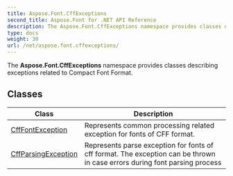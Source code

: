 ```yaml
---
title: Aspose.Font.CffExceptions
second_title: Aspose.Font for .NET API Reference
description: The Aspose.Font.CffExceptions namespace provides classes describing exceptions related to Compact Font Format
type: docs
weight: 30
url: /net/aspose.font.cffexceptions/
---
```

The **Aspose.Font.CffExceptions** namespace provides classes describing exceptions related to Compact Font Format.

## Classes

| Class | Description |
| --- | --- |
| [CffFontException](./cfffontexception/) | Represents common processing related exception for fonts of CFF format. |
| [CffParsingException](./cffparsingexception/) | Represents parse exception for fonts of cff format. The exception can be thrown in case errors during font parsing process |


